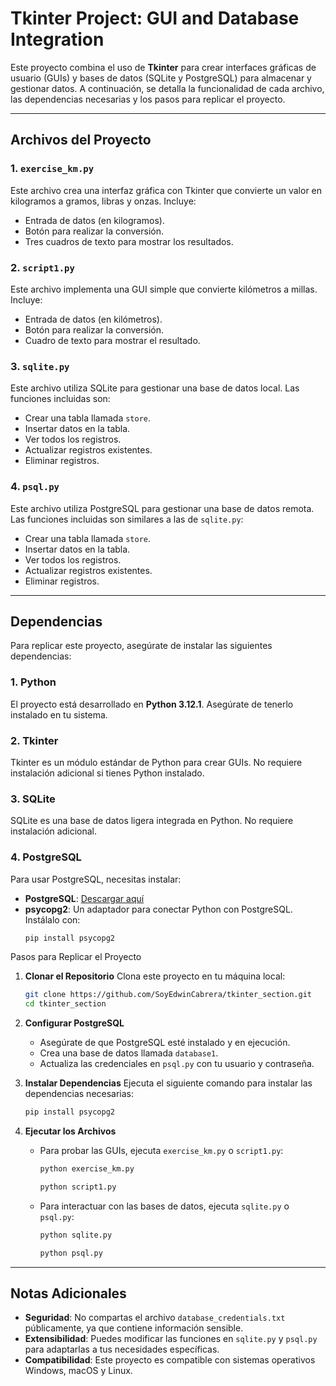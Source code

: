 # Tkinter Project: GUI and Database Integration

Este proyecto combina el uso de **Tkinter** para crear interfaces gráficas de usuario (GUIs) y bases de datos (SQLite y PostgreSQL) para almacenar y gestionar datos. A continuación, se detalla la funcionalidad de cada archivo, las dependencias necesarias y los pasos para replicar el proyecto.

---

## Archivos del Proyecto

### 1. `exercise_km.py`
Este archivo crea una interfaz gráfica con Tkinter que convierte un valor en kilogramos a gramos, libras y onzas. Incluye:
- Entrada de datos (en kilogramos).
- Botón para realizar la conversión.
- Tres cuadros de texto para mostrar los resultados.

### 2. `script1.py`
Este archivo implementa una GUI simple que convierte kilómetros a millas. Incluye:
- Entrada de datos (en kilómetros).
- Botón para realizar la conversión.
- Cuadro de texto para mostrar el resultado.

### 3. `sqlite.py`
Este archivo utiliza SQLite para gestionar una base de datos local. Las funciones incluidas son:
- Crear una tabla llamada `store`.
- Insertar datos en la tabla.
- Ver todos los registros.
- Actualizar registros existentes.
- Eliminar registros.

### 4. `psql.py`
Este archivo utiliza PostgreSQL para gestionar una base de datos remota. Las funciones incluidas son similares a las de `sqlite.py`:
- Crear una tabla llamada `store`.
- Insertar datos en la tabla.
- Ver todos los registros.
- Actualizar registros existentes.
- Eliminar registros.


---

## Dependencias

Para replicar este proyecto, asegúrate de instalar las siguientes dependencias:

### 1. Python
El proyecto está desarrollado en **Python 3.12.1**. Asegúrate de tenerlo instalado en tu sistema.

### 2. Tkinter
Tkinter es un módulo estándar de Python para crear GUIs. No requiere instalación adicional si tienes Python instalado.

### 3. SQLite
SQLite es una base de datos ligera integrada en Python. No requiere instalación adicional.

### 4. PostgreSQL
Para usar PostgreSQL, necesitas instalar:
- **PostgreSQL**: [Descargar aquí](https://www.postgresql.org/download/)
- **psycopg2**: Un adaptador para conectar Python con PostgreSQL. Instálalo con:
  ```bash
  pip install psycopg2
  
Pasos para Replicar el Proyecto

1. **Clonar el Repositorio**
   Clona este proyecto en tu máquina local:
   ```bash
   git clone https://github.com/SoyEdwinCabrera/tkinter_section.git
   cd tkinter_section
   ```

2. **Configurar PostgreSQL**
   - Asegúrate de que PostgreSQL esté instalado y en ejecución.
   - Crea una base de datos llamada `database1`.
   - Actualiza las credenciales en `psql.py` con tu usuario y contraseña.

3. **Instalar Dependencias**
   Ejecuta el siguiente comando para instalar las dependencias necesarias:
   ```bash
   pip install psycopg2
   ```

4. **Ejecutar los Archivos**
   - Para probar las GUIs, ejecuta `exercise_km.py` o `script1.py`:
     ```bash
     python exercise_km.py
     ```
     ```bash
     python script1.py
     ```
   - Para interactuar con las bases de datos, ejecuta `sqlite.py` o `psql.py`:
     ```bash
     python sqlite.py
     ```
     ```bash
     python psql.py
     ```

---

## Notas Adicionales

- **Seguridad**: No compartas el archivo `database_credentials.txt` públicamente, ya que contiene información sensible.
- **Extensibilidad**: Puedes modificar las funciones en `sqlite.py` y `psql.py` para adaptarlas a tus necesidades específicas.
- **Compatibilidad**: Este proyecto es compatible con sistemas operativos Windows, macOS y Linux.